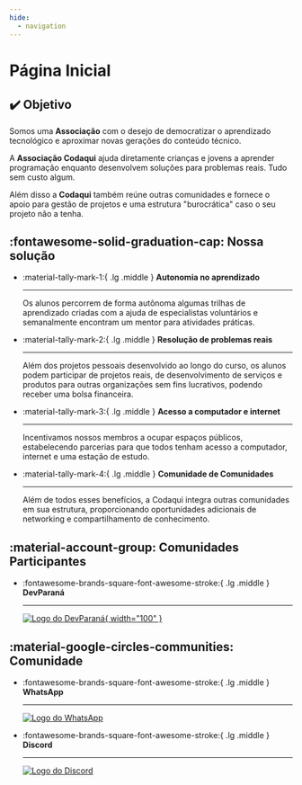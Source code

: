 ```yaml
---
hide:
  - navigation
---
```


# Página Inicial

## :heavy_check_mark: Objetivo

Somos uma **Associação** com o desejo de democratizar o aprendizado tecnológico e aproximar novas gerações do conteúdo técnico.

A **Associação Codaqui** ajuda diretamente crianças e jovens a aprender programação enquanto desenvolvem soluções para problemas reais. Tudo sem custo algum.

Além disso a **Codaqui** também reúne outras comunidades e fornece o apoio para gestão de projetos e uma estrutura "burocrática" caso o seu projeto não a tenha.

## :fontawesome-solid-graduation-cap: Nossa solução

<div class="grid cards" markdown>

-   :material-tally-mark-1:{ .lg .middle } __Autonomia no aprendizado__

    ---

    Os alunos percorrem de forma autônoma algumas trilhas de aprendizado criadas com a ajuda de especialistas voluntários e semanalmente encontram um mentor para atividades práticas.

-   :material-tally-mark-2:{ .lg .middle } __Resolução de problemas reais__

    ---

    Além dos projetos pessoais desenvolvido ao longo do curso, os alunos podem participar de projetos reais, de desenvolvimento de serviços e produtos para outras organizações sem fins lucrativos, podendo receber uma bolsa financeira.


-   :material-tally-mark-3:{ .lg .middle } __Acesso a computador e internet__

    ---

    Incentivamos nossos membros a ocupar espaços públicos, estabelecendo parcerias para que todos tenham acesso a computador, internet e uma estação de estudo.

-   :material-tally-mark-4:{ .lg .middle } __Comunidade de Comunidades__

    ---

    Além de todos esses benefícios, a Codaqui integra outras comunidades em sua estrutura, proporcionando oportunidades adicionais de networking e compartilhamento de conhecimento.

</div>

## :material-account-group: Comunidades Participantes

<div class="grid cards" markdown>

-   :fontawesome-brands-square-font-awesome-stroke:{ .lg .middle  } __DevParaná__

    ---

    [![Logo do DevParaná](https://avatars.githubusercontent.com/u/15199454?s=200&v=4){ width="100" }](https://github.com/DeveloperParana)


</div>

## :material-google-circles-communities: Comunidade

<div class="grid cards" markdown>

-   :fontawesome-brands-square-font-awesome-stroke:{ .lg .middle } __WhatsApp__

    ---

    [![Logo do WhatsApp](https://encrypted-tbn0.gstatic.com/images?q=tbn:ANd9GcTamvOqJHyNAZ_NUjZcXXTVaF3HCd17B-Su_Q&usqp=CAU)](https://chat.whatsapp.com/IvzONDeglw55ySBD71F4Up)

-   :fontawesome-brands-square-font-awesome-stroke:{ .lg .middle } __Discord__

    ---

    [![Logo do Discord](https://assets-global.website-files.com/6257adef93867e50d84d30e2/636e0b5061df29d55a92d945_full_logo_blurple_RGB.svg)](https://discord.com/invite/xuTtxqCPpz)

</div>
